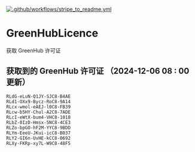 [![.github/workflows/stripe_to_readme.yml](https://github.com/zjx-kimi/GreenHubLicence/actions/workflows/stripe_to_readme.yml/badge.svg)](https://github.com/zjx-kimi/GreenHubLicence/actions/workflows/stripe_to_readme.yml)
# GreenHubLicence
获取 GreenHub 许可证
## 获取到的 GreenHub 许可证 （2024-12-06 08 : 00 更新）
```
RLdG-eLuN-Q1JY-SJC8-B4AE
RLd1-OXx9-Bycz-RoC8-9A14
RLcx-wmol-eAEJ-l0C8-FB39
RLcw-b5HY-Chul-A2C8-7ADE
RLcI-eWtX-bum4-VHC8-1018
RLbZ-0IzD-Hmsx-5NC8-4CE3
RLZo-bpGO-hF2M-YYC8-9BDD
RLYm-EeeU-JKui-icC8-B037
RLY2-GI6n-UvHE-kCC8-0692
RLXy-FKRp-xy7L-W9C8-48F5
```
